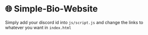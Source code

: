 # 🌐 Simple-Bio-Website
Simply add your discord id into `js/script.js` and change the links to whatever you want in `index.html`
